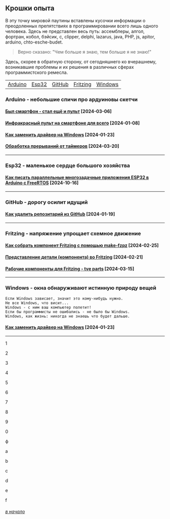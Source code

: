 ## Крошки опыта

В эту точку мировой паутины вставлены кусочки информации о  преодоленных препятствиях в программировании всего лишь одного человека. Здесь не представлен весь путь: ассемблеры, алгол, фортран, кобол, бэйсик, c, clipper, delphi, lazarus, java, PHP, js, apitor, arduino, chto-esche-budet. 

> Верно сказано: "Чем больше я знаю, тем больше я не знаю!" 

Здесь, скорее в обратную сторону, от сегодняшнего ко вчерашнему, возникавшие проблемы и их решения в различных сферах программистского ремесла.


|  		|		|		|		|		|
|:-:	|:-:	|:-:	|:-:	|:-:	|
|[Arduino](#arduino---%D0%BD%D0%B5%D0%B1%D0%BE%D0%BB%D1%8C%D1%88%D0%B8%D0%B5-%D1%81%D0%BF%D0%B8%D1%87%D0%B8-%D0%BF%D1%80%D0%BE-%D0%B0%D1%80%D0%B4%D1%83%D0%B8%D0%BD%D0%BE%D0%B2%D1%8B-%D1%81%D0%BA%D0%B5%D1%82%D1%87%D0%B8)|[Esp32](#esp32---%D0%BC%D0%B0%D0%BB%D0%B5%D0%BD%D1%8C%D0%BA%D0%BE%D0%B5-%D1%81%D0%B5%D1%80%D0%B4%D1%86%D0%B5-%D0%B1%D0%BE%D0%BB%D1%8C%D1%88%D0%BE%D0%B3%D0%BE-%D1%85%D0%BE%D0%B7%D1%8F%D0%B9%D1%81%D1%82%D0%B2%D0%B0)|[GitHub](#github---%D0%B4%D0%BE%D1%80%D0%BE%D0%B3%D1%83-%D0%BE%D1%81%D0%B8%D0%BB%D0%B8%D1%82-%D0%B8%D0%B4%D1%83%D1%89%D0%B8%D0%B9)|[Fritzing](#fritzing---%D0%BD%D0%B0%D0%BF%D1%80%D1%8F%D0%B6%D0%B5%D0%BD%D0%B8%D0%B5-%D1%83%D0%BF%D1%80%D0%BE%D1%89%D0%B0%D0%B5%D1%82-%D1%81%D1%85%D0%B5%D0%BC%D0%BD%D0%BE%D0%B5-%D0%B4%D0%B2%D0%B8%D0%B6%D0%B5%D0%BD%D0%B8%D0%B5)|[Windows](#windows---%D0%BE%D0%BA%D0%BD%D0%B0-%D0%BE%D0%B1%D0%BD%D0%B0%D1%80%D1%83%D0%B6%D0%B8%D0%B2%D0%B0%D1%8E%D1%82-%D0%B8%D1%81%D1%82%D0%B8%D0%BD%D0%BD%D1%83%D1%8E-%D0%BF%D1%80%D0%B8%D1%80%D0%BE%D0%B4%D1%83-%D0%B2%D0%B5%D1%89%D0%B5%D0%B9)|

<!--
[Krutjak](#krutjak---%D0%BF%D0%B0%D1%80%D0%BE%D0%B2%D0%BE%D0%B7%D0%B8%D0%BA-%D0%BF%D0%BE%D0%B4-%D0%B8%D0%BD%D1%84%D1%80%D0%B0%D0%BA%D1%80%D0%B0%D1%81%D0%BD%D1%8B%D0%BC-%D1%83%D0%BF%D1%80%D0%B0%D0%B2%D0%BB%D0%B5%D0%BD%D0%B8%D0%B5%D0%BC)|
-->

### Arduino - небольшие спичи про ардуиновы скетчи

#### [Был смартфон - стал ещё и пульт](bifeArduino/byl-smartfon---stal-eshchyo-i-pult/byl-smartfon---stal-eshchyo-i-pult.md) [2024-03-06]

#### [Инфракрасный пульт на смартфоне для всего](bifeArduino/infrakrasnyj-pult-na-smartfone-dlya-vsego/infrakrasnyj-pult-na-smartfone-dlya-vsego.md) [2024-01-08]

#### [Как заменить драйвер на Windows](bifeWindows/kak-zamenit-drajver-na-windows/kak-zamenit-drajver-na-windows.md) [2024-01-23]

#### [Обработка прерываний от таймеров](bifeArduino/obrabotka-preryvanij-ot-tajmerov/obrabotka-preryvanij-ot-tajmerov.md) [2024-03-20]

<!--
#### [Делаем программатор для ESP8266-ESP01](bifeArduino/delaem-programmator-dlya-esp8266-esp01/delaem-programmator-dlya-esp8266-esp01.md)  [2024-04-11]

#### [Пять копеек про указатели в Arduino](bifeArduino/pyat-kopeek-pro-ukazateli-v-arduino/pyat-kopeek-pro-ukazateli-v-arduino.md)

#### [Строки в оперативной и в программной памяти](bifeArduino/stroki-v-operativnoj-i-v-programmnoj-pamyati/stroki-v-operativnoj-i-v-programmnoj-pamyati.md) [2024-03-28]
-->
---

### Esp32 - маленькое сердце большого хозяйства

#### [Как писать параллельные многозадачные приложения ESP32 в Arduino с FreeRTOS](bifeEsp32/kak-pisat-parallelnye-mnogozadachnye-prilozheniya-esp32-v-arduino-s-freertos/kak-pisat-parallelnye-mnogozadachnye-prilozheniya-esp32-v-arduino-s-freertos.md) [2024-10-16]

---

### GitHub - дорогу осилит идущий

#### [Как удалить репозитарий из GitHub](bifeGitHub/kak-udalit-repozitarij-iz-github/kak-udalit-repozitarij-iz-github.md) [2024-01-19]

---

### Fritzing - напряжение упрощает схемное движение

#### [Как собрать компонент Fritzing с помощью make-fzpz](bifeFritzing/kak-sobrat-komponent-fritzing-s-pomoshchyu-make-fzpz/kak-sobrat-komponent-fritzing-s-pomoshchyu-make-fzpz.md) [2024-02-25]

#### [Представление детали (компонента) во Fritzing](bifeFritzing/predstavlenie-detali-komponenta-vo-fritzing/predstavlenie-detali-komponenta-vo-fritzing.md) [2024-02-21]

#### [Рабочие компоненты для Fritzing - tve parts](bifeFritzing/rabochie-komponenty-dlya-fritzing---tve-parts/rabochie-komponenty-dlya-fritzing---tve-parts.md) [2024-03-15]

---

### Windows - окна обнаруживают истинную природу вещей

```
Если Windows зависает, значит это кому-нибудь нужно.
Не все Windows, что висит...
Windows - с ним ваш компьютер полетит!
Если бы программисты не ошибались - не было бы Windows.
Windows, как жизнь: никогда не знаешь что будет дальше.
```

#### [Как заменить драйвер на Windows](bifeWindows/kak-zamenit-drajver-na-windows/kak-zamenit-drajver-na-windows.md) [2024-01-23]

<!--
---

### Krutjak - паровозик под инфракрасным управлением

-->

---

1

2

3

4

5

6

7

8

9

0

ф

a

b

c

d

e

f



###### [в начало](#%D0%BA%D1%80%D0%BE%D1%88%D0%BA%D0%B8-%D0%BE%D0%BF%D1%8B%D1%82%D0%B0)
